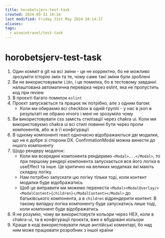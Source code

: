 ```yaml
---
title: horobetsjerv-test-task
created: 2024-05-31 10:14
last modified: Friday 31st May 2024 10:14:17
aliases: 
tags:
  - winwintravel/test-task
---
```

# horobetsjerv-test-task

1. Один комміт в git на всі зміни - це не корректно, бо не можливо зрозуміти історію змін та те, чому саме такі зміни були зроблені
2. Ви не використовували `i18n`, і це помилка, бо в тестовому завданні налаштована автоматична перевірка через eslint, яка не пропустить код при review
3. В проєкті багато помилок `eslint`
4. Проєкт запускається та працює як потрібно, але з одним багом:
	- Коли ми обираємо всі checkbox в одній группі - у нас в json в результаті не обрано нічого і мені не зрозуміло чому
5. Ви використовувати css замість стилізації через chakra ui. Коли ми використовуємо chakra ui всі стилі повинні бути через пропи компонентів, або ж в її конфігурації
6. В одному компоненті react одночасно відображаються дві модалки, що не є добре зі сторони DX. ConfirmationModal можна винести до іншого компоненту
7. Щодо рендеру модалок:
	- Коли ми всередині компонента рендеримо `<Modal>...</Modal>`, то при першому рендері компонента запускається вся його логіка в useEffect та інше. Це критично на великих модалках які мають складну логіку. 
	- Нам потрібно запускати цю логіку тільки тоді, коли контент модалки буде відображатись
	- Щоб це виправити ми можемо перенести `<Modal><ModalOverlay/><ModalContent>{children}</ModalContent></Modal>` до батьківського компонента, а в `children` відрендерити контент. В такому випадку логіка компоненту буде запускатись лише тоді, коли компонент буде відображатись
8. Я не розумію, чому ви використовуєте кольори через HEX, коли в chakra-ui, та в конфігурації проєкта, вже є вбудовані кольори
9. Краще в коді використовувати лише англійські коментарі, бо над ним може працювати розробник з іншої країни 
